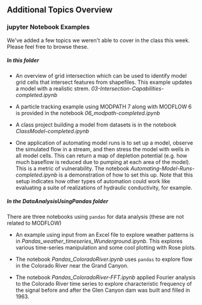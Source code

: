 Additional Topics Overview
-----------------------------------------------

### jupyter Notebook Examples

We've added a few topics we weren't able to cover in the class this week. Please feel free to browse these.

##### ***In this folder***

+ An overview of grid intersection which can be used to identify model grid cells that intersect features from shapefiles. This example updates a model with a realistic strem.  *03-Intersection-Capabilities-completed.ipynb* 

+ A particle tracking example using MODPATH 7 along with MODFLOW 6 is provided in the notebook *06_modpath-completed.ipynb*

+ A class project building a model from datasets is in the notebook *ClassModel-completed.ipynb*

+ One application of automating model runs is to set up a model, observe the simulated flow in a stream, and then stress the model with wells in all model cells. This can return a map of depletion potential (e.g. how much baseflow is reduced due to pumping at each area of the model). This is a metric of vulnerability. The notebook *Automating-Model-Runs-completed.ipynb* is a demonstration of how to set this up. Note that this setup indicates how other types of automation could work like evaluating a suite of realizations of hydraulic conductivity, for example.

##### ***In the DataAnalysisUsingPandas folder***
There are three notebooks using `pandas` for data analysis (these are not related to MODFLOW)

+ An example using input from an Excel file to explore weather patterns is in *Pandas\_weather\_timeseries\_Wunderground.ipynb*. This explores various time-series manipulation and some cool plotting with Rose plots.

+ The notebook *Pandas\_ColoradoRiver.ipynb* uses `pandas` to explore flow in the Colorado River near the Grand Canyon. 

+ The notebook *Pandas_ColoradoRiver-FFT.ipynb* applied Fourier analysis to the Colorado River time series to explore characteristic frequency of the signal before and after the Glen Canyon dam was built and filled in 1963.
